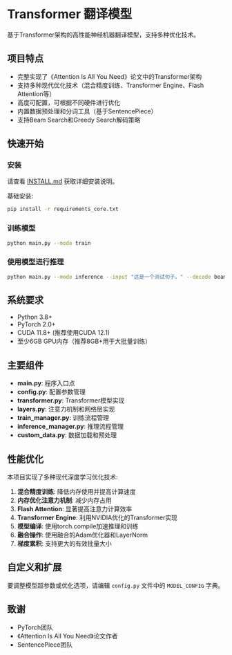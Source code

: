 # Transformer 翻译模型

基于Transformer架构的高性能神经机器翻译模型，支持多种优化技术。

## 项目特点

- 完整实现了《Attention Is All You Need》论文中的Transformer架构
- 支持多种现代优化技术（混合精度训练、Transformer Engine、Flash Attention等）
- 高度可配置，可根据不同硬件进行优化
- 内置数据预处理和分词工具（基于SentencePiece）
- 支持Beam Search和Greedy Search解码策略

## 快速开始

### 安装

请查看 [INSTALL.md](INSTALL.md) 获取详细安装说明。

基础安装:
```bash
pip install -r requirements_core.txt
```

### 训练模型

```bash
python main.py --mode train
```

### 使用模型进行推理

```bash
python main.py --mode inference --input "这是一个测试句子。" --decode beam
```

## 系统要求

- Python 3.8+
- PyTorch 2.0+
- CUDA 11.8+ (推荐使用CUDA 12.1)
- 至少6GB GPU内存（推荐8GB+用于大批量训练）

## 主要组件

- **main.py**: 程序入口点
- **config.py**: 配置参数管理
- **transformer.py**: Transformer模型实现
- **layers.py**: 注意力机制和网络层实现
- **train_manager.py**: 训练流程管理
- **inference_manager.py**: 推理流程管理
- **custom_data.py**: 数据加载和预处理

## 性能优化

本项目实现了多种现代深度学习优化技术:

1. **混合精度训练**: 降低内存使用并提高计算速度
2. **内存优化注意力机制**: 减少内存占用
3. **Flash Attention**: 显著提高注意力计算效率
4. **Transformer Engine**: 利用NVIDIA优化的Transformer实现
5. **模型编译**: 使用torch.compile加速推理和训练
6. **融合操作**: 使用融合的Adam优化器和LayerNorm
7. **梯度累积**: 支持更大的有效批量大小

## 自定义和扩展

要调整模型超参数或优化选项，请编辑 `config.py` 文件中的 `MODEL_CONFIG` 字典。


## 致谢

- PyTorch团队
- 《Attention Is All You Need》论文作者
- SentencePiece团队 